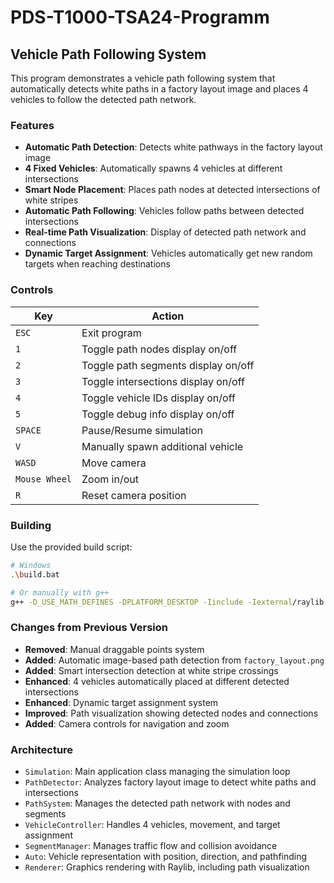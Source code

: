 # PDS-T1000-TSA24-Programm

## Vehicle Path Following System

This program demonstrates a vehicle path following system that automatically detects white paths in a factory layout image and places 4 vehicles to follow the detected path network.

### Features

- **Automatic Path Detection**: Detects white pathways in the factory layout image
- **4 Fixed Vehicles**: Automatically spawns 4 vehicles at different intersections
- **Smart Node Placement**: Places path nodes at detected intersections of white stripes
- **Automatic Path Following**: Vehicles follow paths between detected intersections
- **Real-time Path Visualization**: Display of detected path network and connections
- **Dynamic Target Assignment**: Vehicles automatically get new random targets when reaching destinations

### Controls

| Key | Action |
|-----|--------|
| `ESC` | Exit program |
| `1` | Toggle path nodes display on/off |
| `2` | Toggle path segments display on/off |
| `3` | Toggle intersections display on/off |
| `4` | Toggle vehicle IDs display on/off |
| `5` | Toggle debug info display on/off |
| `SPACE` | Pause/Resume simulation |
| `V` | Manually spawn additional vehicle |
| `WASD` | Move camera |
| `Mouse Wheel` | Zoom in/out |
| `R` | Reset camera position |

### Building

Use the provided build script:

```bash
# Windows
.\build.bat

# Or manually with g++
g++ -D_USE_MATH_DEFINES -DPLATFORM_DESKTOP -Iinclude -Iexternal/raylib -std=c++17 -O2 src/*.cpp -o PDS-T1000.exe -Lexternal/raylib/lib -lraylib -lopengl32 -lgdi32 -lwinmm
```

### Changes from Previous Version

- **Removed**: Manual draggable points system
- **Added**: Automatic image-based path detection from `factory_layout.png`
- **Added**: Smart intersection detection at white stripe crossings  
- **Enhanced**: 4 vehicles automatically placed at different detected intersections
- **Enhanced**: Dynamic target assignment system
- **Improved**: Path visualization showing detected nodes and connections
- **Added**: Camera controls for navigation and zoom

### Architecture

- `Simulation`: Main application class managing the simulation loop
- `PathDetector`: Analyzes factory layout image to detect white paths and intersections
- `PathSystem`: Manages the detected path network with nodes and segments
- `VehicleController`: Handles 4 vehicles, movement, and target assignment
- `SegmentManager`: Manages traffic flow and collision avoidance
- `Auto`: Vehicle representation with position, direction, and pathfinding
- `Renderer`: Graphics rendering with Raylib, including path visualization